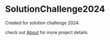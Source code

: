 # SolutionChallenge2024
Created for solution challenge 2024.

check out [About](https://github.com/TithiB-del/SolutionChallenge2024/blob/main/About.md) for more project details.



